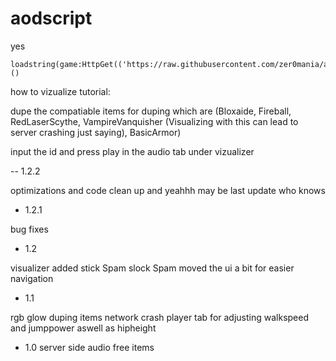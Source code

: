 # aodscript

yes

```
loadstring(game:HttpGet(('https://raw.githubusercontent.com/zer0mania/aodscript/master/aodgui.lua'),true))()
```

how to vizualize tutorial:

dupe the compatiable items for duping which are (Bloxaide, Fireball, RedLaserScythe, VampireVanquisher (Visualizing with this can lead to server crashing just saying), BasicArmor)

input the id and press play in the audio tab under vizualizer

-- 1.2.2

optimizations and code clean up and yeahhh
may be last update who knows

- 1.2.1

bug fixes

- 1.2 

visualizer added
stick Spam
slock Spam
moved the ui a bit for easier navigation

- 1.1

rgb glow
duping items
network crash
player tab for adjusting walkspeed and jumppower aswell as hipheight

- 1.0
server side audio
free items
